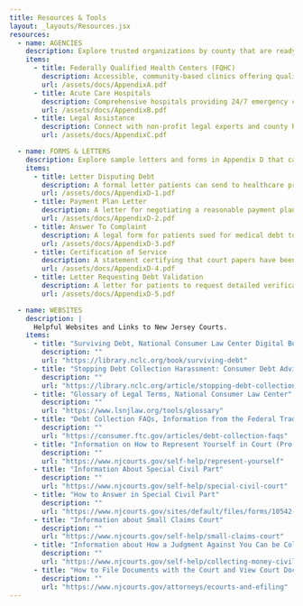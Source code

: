 ```yaml
---
title: Resources & Tools
layout: _layouts/Resources.jsx
resources:
  - name: AGENCIES
    description: Explore trusted organizations by county that are ready to support you. Find essential healthcare providers and legal resources in Appendix A, B, and C.
    items:
      - title: Federally Qualified Health Centers (FQHC)
        description: Accessible, community-based clinics offering quality healthcare for everyone—regardless of insurance status—often with affordable, sliding-scale fees.
        url: /assets/docs/AppendixA.pdf
      - title: Acute Care Hospitals
        description: Comprehensive hospitals providing 24/7 emergency care, advanced treatments, and specialized services for urgent health needs.
        url: /assets/docs/AppendixB.pdf
      - title: Legal Assistance
        description: Connect with non-profit legal experts and county bar associations dedicated to helping with medical debt and related legal concerns.
        url: /assets/docs/AppendixC.pdf

  - name: FORMS & LETTERS
    description: Explore sample letters and forms in Appendix D that can help you handle medical debt, request payment plans, and respond to debt collectors or lawsuits.
    items:
      - title: Letter Disputing Debt
        description: A formal letter patients can send to healthcare providers or debt collectors to dispute all or part of a medical bill, asserting legal defenses and requesting that collection efforts stop.
        url: /assets/docs/AppendixD-1.pdf
      - title: Payment Plan Letter
        description: A letter for negotiating a reasonable payment plan for medical debt, proposing monthly payments based on income and protections under the Louisa Carman Medical Debt Relief Act.
        url: /assets/docs/AppendixD-2.pdf
      - title: Answer To Complaint
        description: A legal form for patients sued for medical debt to deny or contest the amount claimed and assert defenses, preserving their rights in court.
        url: /assets/docs/AppendixD-3.pdf
      - title: Certification of Service
        description: A statement certifying that court papers have been properly filed with the court and served on the plaintiff or their attorney as required by law.
        url: /assets/docs/AppendixD-4.pdf
      - title: Letter Requesting Debt Validation
        description: A letter for patients to request detailed verification of a medical debt from a debt collector within 30 days, pausing collection until validation is provided.
        url: /assets/docs/AppendixD-5.pdf

  - name: WEBSITES
    description: |
      Helpful Websites and Links to New Jersey Courts.
    items:
      - title: "Surviving Debt, National Consumer Law Center Digital Book that has chapters on Medical Debt (chapter 11) and Collection Lawsuits (chapter 4)"
        description: ""
        url: "https://library.nclc.org/book/surviving-debt"
      - title: "Stopping Debt Collection Harassment: Consumer Debt Advice from the National Consumer Law Center"
        description: ""
        url: "https://library.nclc.org/article/stopping-debt-collection-harassment-consumer-debt-advice-nclc"
      - title: "Glossary of Legal Terms, National Consumer Law Center"
        description: ""
        url: "https://www.lsnjlaw.org/tools/glossary"
      - title: "Debt Collection FAQs, Information from the Federal Trade Commission"
        description: ""
        url: "https://consumer.ftc.gov/articles/debt-collection-faqs"
      - title: "Information on How to Represent Yourself in Court (Pro Se)"
        description: ""
        url: "https://www.njcourts.gov/self-help/represent-yourself"
      - title: "Information About Special Civil Part"
        description: ""
        url: "https://www.njcourts.gov/self-help/special-civil-court"
      - title: "How to Answer in Special Civil Part"
        description: ""
        url: "https://www.njcourts.gov/sites/default/files/forms/10542-ans-cplt-spc.pdf"
      - title: "Information about Small Claims Court"
        description: ""
        url: "https://www.njcourts.gov/self-help/small-claims-court"
      - title: "Information about How a Judgment Against You Can be Collected"
        description: ""
        url: "https://www.njcourts.gov/self-help/collecting-money-civil"
      - title: "How to File Documents with the Court and View Court Documents Online"
        description: ""
        url: "https://www.njcourts.gov/attorneys/ecourts-and-efiling"
---
```

